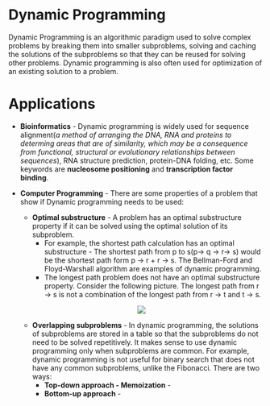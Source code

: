 # Dynamic Programming 

Dynamic Programming is an algorithmic paradigm used to solve complex problems by breaking them into smaller subproblems, solving and caching the solutions of the subproblems so that they can be reused for solving other problems. Dynamic programming is also often used for optimization of an existing solution to a problem.

# Applications

* __Bioinformatics__ - Dynamic programming is widely used for sequence alignment(*a method of arranging the DNA, RNA and proteins to determing areas that are of similarity, which may be a consequence from functional, structural or evolutionary relationships between sequences*), RNA structure prediction, protein-DNA folding, etc. Some keywords are __nucleosome positioning__ and __transcription factor binding__.

* __Computer Programming__ - There are some properties of a problem that show if Dynamic programming needs to be used: 
    * __Optimal substructure__ - A problem has an optimal substructure property if it can be solved using the optimal solution of its subproblem. 
        * For example, the shortest path calculation has an optimal substructure - The shortest path from p to s(p-> q -> r-> s) would be the shortest path form p -> r + r -> s. The Bellman-Ford and Floyd-Warshall algorithm are examples of dynamic programming.
        * The longest path problem does not have an optimal substructure property. Consider the following picture. The longest path from r -> s is not a combination of the longest path from r -> t and t -> s.
    <p align="center">
        <img src="https://www.geeksforgeeks.org/wp-content/uploads/LongestPath.gif">
    </p>

    * __Overlapping subproblems__ - In dynamic programming, the solutions of subproblems are stored in a table so that the subproblems do not need to be solved repetitively. It makes sense to use dynamic programming only when subproblems are common. For example, dynamic programming is not useful for binary search that does not have any common subproblems, unlike the Fibonacci. There are two ways:
        * __Top-down approach - Memoization__ - 
        * __Bottom-up approach__ - 
